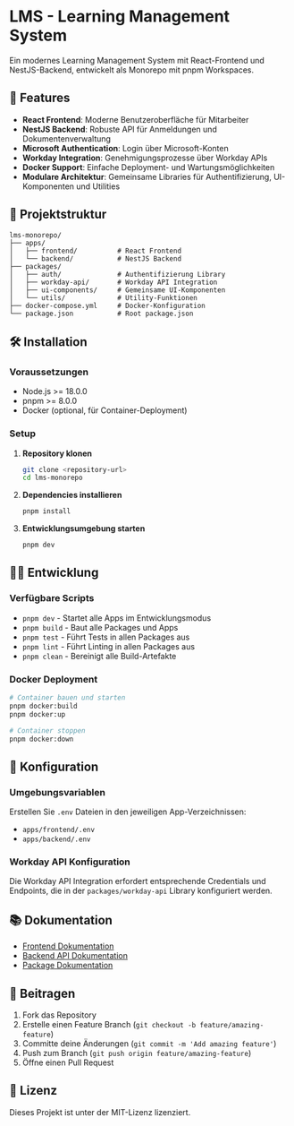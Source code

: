 # LMS - Learning Management System

Ein modernes Learning Management System mit React-Frontend und NestJS-Backend, entwickelt als Monorepo mit pnpm Workspaces.

## 🚀 Features

- **React Frontend**: Moderne Benutzeroberfläche für Mitarbeiter
- **NestJS Backend**: Robuste API für Anmeldungen und Dokumentenverwaltung
- **Microsoft Authentication**: Login über Microsoft-Konten
- **Workday Integration**: Genehmigungsprozesse über Workday APIs
- **Docker Support**: Einfache Deployment- und Wartungsmöglichkeiten
- **Modulare Architektur**: Gemeinsame Libraries für Authentifizierung, UI-Komponenten und Utilities

## 📁 Projektstruktur

```
lms-monorepo/
├── apps/
│   ├── frontend/          # React Frontend
│   └── backend/           # NestJS Backend
├── packages/
│   ├── auth/              # Authentifizierung Library
│   ├── workday-api/       # Workday API Integration
│   ├── ui-components/     # Gemeinsame UI-Komponenten
│   └── utils/             # Utility-Funktionen
├── docker-compose.yml     # Docker-Konfiguration
└── package.json           # Root package.json
```

## 🛠️ Installation

### Voraussetzungen

- Node.js >= 18.0.0
- pnpm >= 8.0.0
- Docker (optional, für Container-Deployment)

### Setup

1. **Repository klonen**
   ```bash
   git clone <repository-url>
   cd lms-monorepo
   ```

2. **Dependencies installieren**
   ```bash
   pnpm install
   ```

3. **Entwicklungsumgebung starten**
   ```bash
   pnpm dev
   ```

## 🏃‍♂️ Entwicklung

### Verfügbare Scripts

- `pnpm dev` - Startet alle Apps im Entwicklungsmodus
- `pnpm build` - Baut alle Packages und Apps
- `pnpm test` - Führt Tests in allen Packages aus
- `pnpm lint` - Führt Linting in allen Packages aus
- `pnpm clean` - Bereinigt alle Build-Artefakte

### Docker Deployment

```bash
# Container bauen und starten
pnpm docker:build
pnpm docker:up

# Container stoppen
pnpm docker:down
```

## 🔧 Konfiguration

### Umgebungsvariablen

Erstellen Sie `.env` Dateien in den jeweiligen App-Verzeichnissen:

- `apps/frontend/.env`
- `apps/backend/.env`

### Workday API Konfiguration

Die Workday API Integration erfordert entsprechende Credentials und Endpoints, die in der `packages/workday-api` Library konfiguriert werden.

## 📚 Dokumentation

- [Frontend Dokumentation](./apps/frontend/README.md)
- [Backend API Dokumentation](./apps/backend/README.md)
- [Package Dokumentation](./packages/)

## 🤝 Beitragen

1. Fork das Repository
2. Erstelle einen Feature Branch (`git checkout -b feature/amazing-feature`)
3. Committe deine Änderungen (`git commit -m 'Add amazing feature'`)
4. Push zum Branch (`git push origin feature/amazing-feature`)
5. Öffne einen Pull Request

## 📄 Lizenz

Dieses Projekt ist unter der MIT-Lizenz lizenziert. 